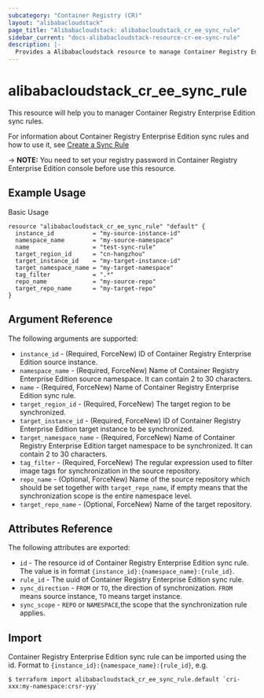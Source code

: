 ```yaml
---
subcategory: "Container Registry (CR)"
layout: "alibabacloudstack"
page_title: "Alibabacloudstack: alibabacloudstack_cr_ee_sync_rule"
sidebar_current: "docs-alibabacloudstack-resource-cr-ee-sync-rule"
description: |-
  Provides a Alibabacloudstack resource to manage Container Registry Enterprise Edition sync rules.
---
```


# alibabacloudstack_cr_ee_sync_rule

This resource will help you to manager Container Registry Enterprise Edition sync rules.

For information about Container Registry Enterprise Edition sync rules and how to use it, see [Create a Sync Rule](https://www.alibabacloud.com/help/doc-detail/145280.htm)



-> **NOTE:** You need to set your registry password in Container Registry Enterprise Edition console before use this resource.

## Example Usage

Basic Usage

```
resource "alibabacloudstack_cr_ee_sync_rule" "default" {
  instance_id           = "my-source-instance-id"
  namespace_name        = "my-source-namespace"
  name                  = "test-sync-rule"
  target_region_id      = "cn-hangzhou"
  target_instance_id    = "my-target-instance-id"
  target_namespace_name = "my-target-namespace"
  tag_filter            = ".*"
  repo_name             = "my-source-repo"
  target_repo_name      = "my-target-repo"
}
```

## Argument Reference

The following arguments are supported:

* `instance_id` - (Required, ForceNew) ID of Container Registry Enterprise Edition source instance.
* `namespace_name` - (Required, ForceNew) Name of Container Registry Enterprise Edition source namespace. It can contain 2 to 30 characters.
* `name` - (Required, ForceNew) Name of Container Registry Enterprise Edition sync rule.
* `target_region_id` - (Required, ForceNew) The target region to be synchronized.
* `target_instance_id` - (Required, ForceNew) ID of Container Registry Enterprise Edition target instance to be synchronized.
* `target_namespace_name` - (Required, ForceNew) Name of Container Registry Enterprise Edition target namespace to be synchronized. It can contain 2 to 30 characters.
* `tag_filter` - (Required, ForceNew) The regular expression used to filter image tags for synchronization in the source repository.
* `repo_name` - (Optional, ForceNew) Name of the source repository which should be set together with `target_repo_name`, if empty means that the synchronization scope is the entire namespace level.
* `target_repo_name` - (Optional, ForceNew) Name of the target repository.

## Attributes Reference

The following attributes are exported:

* `id` - The resource id of Container Registry Enterprise Edition sync rule. The value is in format `{instance_id}:{namespace_name}:{rule_id}`.
* `rule_id` - The uuid of Container Registry Enterprise Edition sync rule.
* `sync_direction` - `FROM` or `TO`, the direction of synchronization. `FROM` means source instance, `TO` means target instance.
* `sync_scope` - `REPO` or `NAMESPACE`,the scope that the synchronization rule applies.

## Import

Container Registry Enterprise Edition sync rule can be imported using the id. Format to `{instance_id}:{namespace_name}:{rule_id}`, e.g.

```
$ terraform import alibabacloudstack_cr_ee_sync_rule.default `cri-xxx:my-namespace:crsr-yyy`
```